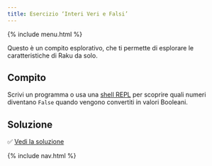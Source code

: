 ```yaml
---
title: Esercizio ‘Interi Veri e Falsi’
---
```


{% include menu.html %}

Questo è un compito esplorativo, che ti permette di esplorare le caratteristiche di Raku da solo.

## Compito

Scrivi un programma o usa una [shell REPL](/it/essentials/running-programs/from-repl) per scoprire quali numeri diventano `False` quando vengono convertiti in valori Booleani.

## Soluzione

✅ [Vedi la soluzione](solution)

{% include nav.html %}